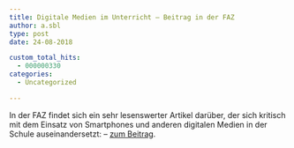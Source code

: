 ```yaml
---
title: Digitale Medien im Unterricht – Beitrag in der FAZ
author: a.sbl
type: post
date: 24-08-2018

custom_total_hits:
  - 000000330
categories:
  - Uncategorized

---
```

In der FAZ findet sich ein sehr lesenswerter Artikel darüber, der sich kritisch mit dem Einsatz von Smartphones und anderen digitalen Medien in der Schule auseinandersetzt: &#8211; [zum Beitrag][1].

 [1]: http://www.faz.net/aktuell/feuilleton/debatten/die-aufmerksamkeitsvampire-smartphone-verbot-an-schulen-15742699.html?printPagedArticle=true#pageIndex_0